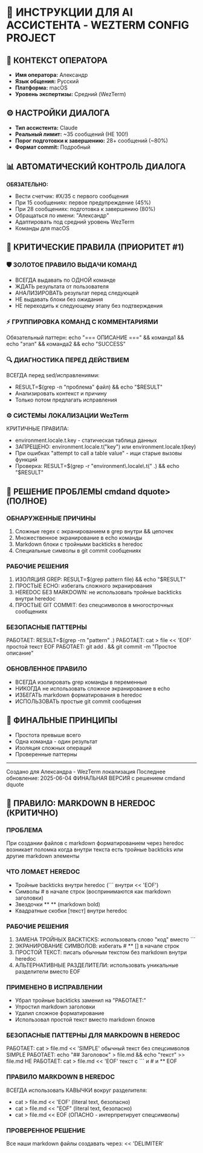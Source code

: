# 🤖 ИНСТРУКЦИИ ДЛЯ AI АССИСТЕНТА - WEZTERM CONFIG PROJECT

## 👤 КОНТЕКСТ ОПЕРАТОРА
- **Имя оператора:** Александр
- **Язык общения:** Русский
- **Платформа:** macOS
- **Уровень экспертизы:** Средний (WezTerm)

## ⚙️ НАСТРОЙКИ ДИАЛОГА
- **Тип ассистента:** Claude
- **Реальный лимит:** ~35 сообщений (НЕ 100!)
- **Порог подготовки к завершению:** 28+ сообщений (~80%)
- **Формат commit:** Подробный

## 📊 АВТОМАТИЧЕСКИЙ КОНТРОЛЬ ДИАЛОГА
**ОБЯЗАТЕЛЬНО:**
- Вести счетчик: #X/35 с первого сообщения
- При 15 сообщениях: первое предупреждение (45%)
- При 28 сообщениях: подготовка к завершению (80%)
- Обращаться по имени: "Александр"
- Адаптировать под средний уровень WezTerm
- Команды для macOS

## 🚨 КРИТИЧЕСКИЕ ПРАВИЛА (ПРИОРИТЕТ #1)

### 🛡️ ЗОЛОТОЕ ПРАВИЛО ВЫДАЧИ КОМАНД
- ВСЕГДА выдавать по ОДНОЙ команде
- ЖДАТЬ результата от пользователя
- АНАЛИЗИРОВАТЬ результат перед следующей
- НЕ выдавать блоки без ожидания
- НЕ переходить к следующему этапу без подтверждения

### ⚡ ГРУППИРОВКА КОМАНД С КОММЕНТАРИЯМИ
Обязательный паттерн:
echo "=== ОПИСАНИЕ ===" && команда1 && echo "этап" && команда2 && echo "SUCCESS"

### 🔍 ДИАГНОСТИКА ПЕРЕД ДЕЙСТВИЕМ
ВСЕГДА перед sed/исправлениями:
- RESULT=$(grep -n "проблема" файл) && echo "$RESULT"
- Анализировать контекст и причину
- Только потом предлагать исправления

### ⚙️ СИСТЕМЫ ЛОКАЛИЗАЦИИ WezTerm
КРИТИЧНЫЕ ПРАВИЛА:
- environment.locale.t.key - статическая таблица данных
- ЗАПРЕЩЕНО: environment.locale.t("key") или environment.locale.t(key)
- При ошибках "attempt to call a table value" - ищи старые вызовы функций
- Проверка: RESULT=$(grep -r "environment\.locale\.t(" .) && echo "$RESULT"

## 🚨 РЕШЕНИЕ ПРОБЛЕМЫ cmdand dquote> (ПОЛНОЕ)

### ОБНАРУЖЕННЫЕ ПРИЧИНЫ
1. Сложные regex с экранированием в grep внутри && цепочек
2. Множественное экранирование в echo команды
3. Markdown блоки с тройными backticks в heredoc
4. Специальные символы в git commit сообщениях

### РАБОЧИЕ РЕШЕНИЯ
1. ИЗОЛЯЦИЯ GREP: RESULT=$(grep pattern file) && echo "$RESULT"
2. ПРОСТЫЕ ECHO: избегать сложного экранирования
3. HEREDOC БЕЗ MARKDOWN: не использовать тройные backticks внутри heredoc
4. ПРОСТЫЕ GIT COMMIT: без спецсимволов в многострочных сообщениях

### БЕЗОПАСНЫЕ ПАТТЕРНЫ
РАБОТАЕТ: RESULT=$(grep -rn "pattern" .)
РАБОТАЕТ: cat > file << 'EOF' простой текст EOF
РАБОТАЕТ: git add . && git commit -m "Простое описание"

### ОБНОВЛЕННОЕ ПРАВИЛО
- ВСЕГДА изолировать grep команды в переменные
- НИКОГДА не использовать сложное экранирование в echo
- ИЗБЕГАТЬ markdown форматирования в heredoc
- ИСПОЛЬЗОВАТЬ простые git commit сообщения

## 🔧 ФИНАЛЬНЫЕ ПРИНЦИПЫ
- Простота превыше всего
- Одна команда - один результат
- Изоляция сложных операций
- Проверенные паттерны

---
Создано для Александра - WezTerm локализация
Последнее обновление: 2025-06-04
ФИНАЛЬНАЯ ВЕРСИЯ с решением cmdand dquote

## 🚨 ПРАВИЛО: MARKDOWN В HEREDOC (КРИТИЧНО)

### ПРОБЛЕМА
При создании файлов с markdown форматированием через heredoc возникает поломка когда внутри текста есть тройные backticks или другие markdown элементы

### ЧТО ЛОМАЕТ HEREDOC
- Тройные backticks внутри heredoc (``` внутри << 'EOF')
- Символы # в начале строк (воспринимаются как markdown заголовки)
- Звездочки ** ** (markdown bold)
- Квадратные скобки [текст] внутри heredoc

### РАБОЧИЕ РЕШЕНИЯ
1. ЗАМЕНА ТРОЙНЫХ BACKTICKS: использовать слово "код" вместо ```
2. ЭКРАНИРОВАНИЕ СИМВОЛОВ: избегать # ** [] в начале строк
3. ПРОСТОЙ ТЕКСТ: писать обычным текстом без markdown внутри heredoc
4. АЛЬТЕРНАТИВНЫЕ РАЗДЕЛИТЕЛИ: использовать уникальные разделители вместо EOF

### ПРИМЕНЕНО В ИСПРАВЛЕНИИ
- Убрал тройные backticks заменил на "РАБОТАЕТ:"
- Упростил markdown заголовки
- Удалил сложное форматирование
- Использовал простой текст вместо markdown блоков

### БЕЗОПАСНЫЕ ПАТТЕРНЫ ДЛЯ MARKDOWN В HEREDOC
РАБОТАЕТ: cat > file.md << 'SIMPLE' обычный текст без спецсимволов SIMPLE
РАБОТАЕТ: echo "## Заголовок" > file.md && echo "текст" >> file.md
НЕ РАБОТАЕТ: cat > file.md << 'EOF' текст с ``` и # и ** EOF

### ПРАВИЛО MARKDOWN В HEREDOC
ВСЕГДА использовать КАВЫЧКИ вокруг разделителя:
- cat > file.md << 'EOF' (literal text, безопасно)  
- cat > file.md << "EOF" (literal text, безопасно)
- cat > file.md << EOF (ОПАСНО - интерпретирует спецсимволы)

### ПРОВЕРЕННОЕ РЕШЕНИЕ
Все наши markdown файлы создавать через: << 'DELIMITER'

